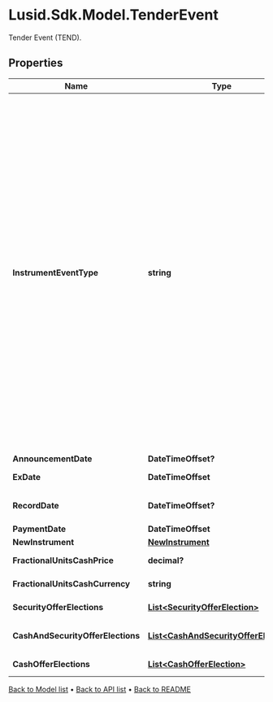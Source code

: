 # Lusid.Sdk.Model.TenderEvent
Tender Event (TEND).

## Properties

Name | Type | Description | Notes
------------ | ------------- | ------------- | -------------
**InstrumentEventType** | **string** | The Type of Event. The available values are: TransitionEvent, InformationalEvent, OpenEvent, CloseEvent, StockSplitEvent, BondDefaultEvent, CashDividendEvent, AmortisationEvent, CashFlowEvent, ExerciseEvent, ResetEvent, TriggerEvent, RawVendorEvent, InformationalErrorEvent, BondCouponEvent, DividendReinvestmentEvent, AccumulationEvent, BondPrincipalEvent, DividendOptionEvent, MaturityEvent, FxForwardSettlementEvent, ExpiryEvent, ScripDividendEvent, StockDividendEvent, ReverseStockSplitEvent, CapitalDistributionEvent, SpinOffEvent, MergerEvent, FutureExpiryEvent, SwapCashFlowEvent, SwapPrincipalEvent, CreditPremiumCashFlowEvent, CdsCreditEvent, CdxCreditEvent, MbsCouponEvent, MbsPrincipalEvent, BonusIssueEvent, MbsPrincipalWriteOffEvent, MbsInterestDeferralEvent, MbsInterestShortfallEvent, TenderEvent, CallOnIntermediateSecuritiesEvent, IntermediateSecuritiesDistributionEvent, OptionExercisePhysicalEvent, OptionExerciseCashEvent, ProtectionPayoutCashFlowEvent | 
**AnnouncementDate** | **DateTimeOffset?** | The date the tender is announced. | [optional] 
**ExDate** | **DateTimeOffset** | The ex date (entitlement date) of the event. | 
**RecordDate** | **DateTimeOffset?** | Date you have to be the holder of record in order to participate in the tender. | [optional] 
**PaymentDate** | **DateTimeOffset** | The payment date of the event. | 
**NewInstrument** | [**NewInstrument**](NewInstrument.md) |  | 
**FractionalUnitsCashPrice** | **decimal?** | The cash price paid in lieu of fractionalUnits. | [optional] 
**FractionalUnitsCashCurrency** | **string** | The currency of the cash paid in lieu of fractionalUnits. | [optional] 
**SecurityOfferElections** | [**List&lt;SecurityOfferElection&gt;**](SecurityOfferElection.md) | List of possible SecurityOfferElections for this event. | [optional] 
**CashAndSecurityOfferElections** | [**List&lt;CashAndSecurityOfferElection&gt;**](CashAndSecurityOfferElection.md) | List of possible CashAndSecurityOfferElections for this event. | [optional] 
**CashOfferElections** | [**List&lt;CashOfferElection&gt;**](CashOfferElection.md) | List of possible CashOfferElections for this event. | [optional] 

[Back to Model list](../README.md#documentation-for-models) &#8226; [Back to API list](../README.md#documentation-for-api-endpoints) &#8226; [Back to README](../README.md)

